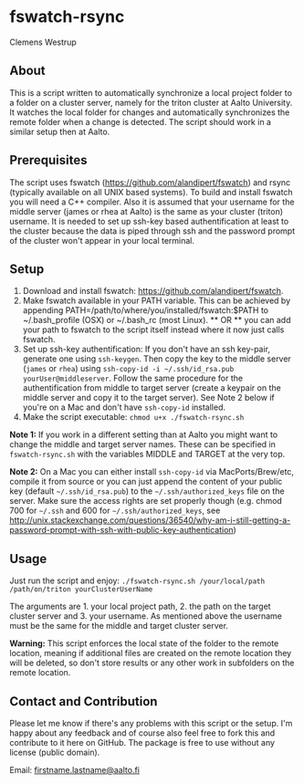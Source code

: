 fswatch-rsync
=============
Clemens Westrup

About
-----

This is a script written to automatically synchronize a local project folder to a folder on a cluster server, namely for the triton cluster at Aalto University. It watches the local folder for changes and automatically synchronizes the remote folder when a change is detected. The script should work in a similar setup then at Aalto. 

Prerequisites
-------------

The script uses fswatch (<https://github.com/alandipert/fswatch>) and rsync (typically available on all UNIX based systems). To build and install fswatch you will need a C++ compiler. Also it is assumed that your username for the middle server (james or rhea at Aalto) is the same as your cluster (triton) username. It is needed to set up ssh-key based authentification at least to the cluster because the data is piped through ssh and the password prompt of the cluster won't appear in your local terminal.

Setup
-----

1. Download and install fswatch: <https://github.com/alandipert/fswatch>.
2. Make fswatch available in your PATH variable. This can be achieved by appending PATH=/path/to/where/you/installed/fswatch:$PATH to ~/.bash_profile (OSX) or ~/.bash_rc (most Linux). ** OR ** you can add your path to fswatch to the script itself instead where it now just calls fswatch.
3. Set up ssh-key authentification: If you don't have an ssh key-pair, generate one using `ssh-keygen`. Then copy the key to the middle server (`james` or `rhea`) using `ssh-copy-id -i ~/.ssh/id_rsa.pub yourUser@middleserver`. Follow the same procedure for the authentification from middle to target server (create a keypair on the middle server and copy it to the target server). See Note 2 below if you're on a Mac and don't have `ssh-copy-id` installed.
4. Make the script executable: `chmod u+x ./fswatch-rsync.sh`

**Note 1:** If you work in a different setting than at Aalto you might want to change the middle and target server names. These can be specified in `fswatch-rsync.sh` with the variables MIDDLE and TARGET at the very top.

**Note 2:** On a Mac you can either install `ssh-copy-id` via MacPorts/Brew/etc, compile it from source or you can just append the content of your public key (default `~/.ssh/id_rsa.pub`) to the `~/.ssh/authorized_keys` file on the server. Make sure the access rights are set properly though (e.g. chmod 700 for `~/.ssh` and 600 for `~/.ssh/authorized_keys`, see <http://unix.stackexchange.com/questions/36540/why-am-i-still-getting-a-password-prompt-with-ssh-with-public-key-authentication>)

Usage
-----

Just run the script and enjoy: `./fswatch-rsync.sh /your/local/path /path/on/triton yourClusterUserName` 

The arguments are 1. your local project path, 2. the path on the target cluster server and 3. your username. As mentioned above the username must be the same for the middle and target cluster server.

**Warning:** 
This script enforces the local state of the folder to the remote location, meaning if additional files are created on the remote location they will be deleted, so don't store results or any other work in subfolders on the remote location.

Contact and Contribution
------------------------

Please let me know if there's any problems with this script or the setup. I'm happy about any feedback and of course also feel free to fork this and contribute to it here on GitHub. The package is free to use without any license (public domain).

Email: firstname.lastname@aalto.fi
